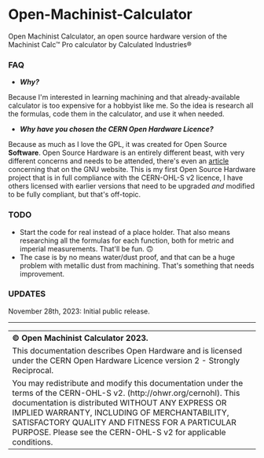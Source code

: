 # Open-Machinist-Calculator
Open Machinist Calculator, an open source hardware version of the Machinist Calc™ Pro calculator by Calculated Industries®

### FAQ
* ***Why?***

Because I'm interested in learning machining and that already-available calculator is too expensive for a hobbyist like me. So the idea is research all the formulas, code them in the calculator, and use it when needed.

* ***Why have you chosen the CERN Open Hardware Licence?***

Because as much as I love the GPL, it was created for Open Source **Software**. Open Source Hardware is an entirely different beast, with very different concerns and needs to be attended, there's even an [article](https://www.gnu.org/philosophy/free-hardware-designs.en.html) concerning that on the GNU website. This is my first Open Source Hardware project that is in full compliance with the CERN-OHL-S v2 licence, I have others licensed with earlier versions that need to be upgraded *and* modified to be fully compliant, but that's off-topic.

### TODO
* Start the code for real instead of a place holder. That also means researching all the formulas for each function, both for metric and imperial measurements. That'll be fun. 🙃
* The case is by no means water/dust proof, and that can be a huge problem with metallic dust from machining. That's something that needs improvement.

### UPDATES
November 28th, 2023: Initial public release.

<hr />
<table border="0px">
<th align="left">
&copy; Open Machinist Calculator 2023.
</th>
<tr>
<td>
This documentation describes Open Hardware and is licensed under the CERN Open Hardware Licence version 2 - Strongly Reciprocal.
</td>
</tr>
<tr>
<td>
You may redistribute and modify this documentation under the terms of the
CERN-OHL-S v2. (http://ohwr.org/cernohl). This documentation is distributed
WITHOUT ANY EXPRESS OR IMPLIED WARRANTY, INCLUDING OF
MERCHANTABILITY, SATISFACTORY QUALITY AND FITNESS FOR A
PARTICULAR PURPOSE. Please see the CERN-OHL-S v2 for applicable
conditions.
</td>
</tr>
</table>
